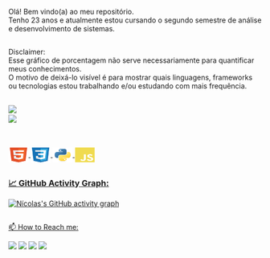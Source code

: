 Olá! Bem vindo(a) ao meu repositório.<br>
Tenho 23 anos e atualmente estou cursando o segundo semestre de análise e desenvolvimento de sistemas.<br>

##

Disclaimer:<br>
Esse gráfico de porcentagem não serve necessariamente para quantificar meus conhecimentos.<br>
O motivo de deixá-lo visível é para mostrar quais linguagens, frameworks ou tecnologias estou trabalhando e/ou estudando com mais frequência.<br>

##
 
  <a href="https://github.com/nicolasgaldino">
  <img height="180em" src="https://github-readme-stats.vercel.app/api/top-langs/?username=nicolasgaldino&layout=compact&langs_count=7&theme=dark"/><br>
  <img height="180em" src="https://github-readme-stats.vercel.app/api?username=nicolasgaldino&show_icons=true&theme=dark&include_all_commits=true&count_private=true"/>
  
##

<div style="display: inline_block"><br>
  <img align="center" alt="HTML" height="30" width="40" src="https://raw.githubusercontent.com/devicons/devicon/master/icons/html5/html5-original.svg">
  <img align="center" alt="CSS" height="30" width="40" src="https://raw.githubusercontent.com/devicons/devicon/master/icons/css3/css3-original.svg">
  <img align="center" alt="Python" height="30" width="40" src="https://raw.githubusercontent.com/devicons/devicon/master/icons/python/python-original.svg">
  <img align="center" alt="Js" height="30" width="40" src="https://raw.githubusercontent.com/devicons/devicon/master/icons/javascript/javascript-plain.svg">
</div>
  
##
  
  ### 📈 GitHub Activity Graph:
![Nícolas's GitHub activity graph](https://activity-graph.herokuapp.com/graph?username=nicolasgaldino&hide_border=true&theme=redical)
  
##
 📫 How to Reach me:
<div>
  <a href="https://www.linkedin.com/in/nícolas-galdino-esmael-8370ab199" target="_blank"><img src="https://img.shields.io/badge/LinkedIn-0077B5?style=for-the-badge&logo=linkedin&logoColor=white" target="_blank"></a>
  <a href = "https://twitter.com/galdino_esmael"><img src="https://img.shields.io/badge/Twitter-1DA1F2?style=for-the-badge&logo=twitter&logoColor=white" target="_blank"></a>
  <a href = "mailto:nicolasesmael1998@gmail.com"><img src="https://img.shields.io/badge/Gmail-D14836?style=for-the-badge&logo=gmail&logoColor=white" target="_blank"></a>
  <a href="https://api.whatsapp.com/send?phone=+5521974903005" alt="Connect on Whatsapp"> <img src="https://img.shields.io/badge/WHATSAPP-%2325D366.svg?&style=for-the-badge&logo=whatsapp&logoColor=white" /></a>
 
</div>
